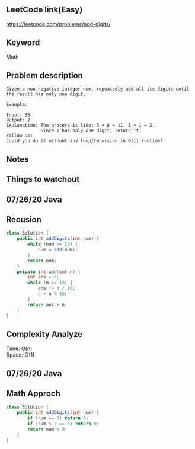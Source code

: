 ## LeetCode link(Easy)
https://leetcode.com/problems/add-digits/

## Keyword
Math

## Problem description
```
Given a non-negative integer num, repeatedly add all its digits until the result has only one digit.

Example:

Input: 38
Output: 2 
Explanation: The process is like: 3 + 8 = 11, 1 + 1 = 2. 
             Since 2 has only one digit, return it.
Follow up:
Could you do it without any loop/recursion in O(1) runtime?
```



## Notes


## Things to watchout

## 07/26/20 Java
## Recusion
```java
class Solution {
    public int addDigits(int num) {
        while (num >= 10) {
            num = add(num);
        }
        return num;
    }
    private int add(int n) {
        int ans = 0;
        while (n >= 10) {
            ans += n / 10;
            n = n % 10;
        }
        return ans + n;
    }
}

```
## Complexity Analyze
Time: O(n)       \
Space: O(1)

## 07/26/20 Java
## Math Approch
```java
class Solution {
    public int addDigits(int num) {
        if (num == 0) return 0;
        if (num % 9 == 0) return 9;
        return num % 9;
    }
}
```
